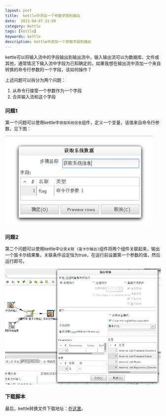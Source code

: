 ```yaml
---
layout: post
title:  kettle中添加一个参数字段到输出
date:  2013-04-07 21:00
category: Kettle
tags: [kettle]
keywords: kettle
description: kettle中添加一个参数字段到输出
---
```


kettle可以将输入流中的字段输出到输出流中，输入输出流可以为数据库、文件或其他，通常情况下输入流中字段为已知确定的，如果我想在输出流中添加一个来自转换的命令行参数的一个字段，该如何操作？


上述问题可以拆分为两个问题：

1. 从命令行接受一个参数作为一个字段
2. 合并输入流和这个字段

### 问题1
第一个问题可以使用kettle中`获取系统信息`组件，定义一个变量，该值来自命令行参数，见下图：

![get-a-field-from-paramter](/files/2013/get-a-field-from-paramter.png)


### 问题2
第二个问题可以使用kettle中`记录关联 (笛卡尔输出)`组件将两个组件关联起来，输出一个笛卡尔结果集，关联条件设定恒为true，在运行前设置第一个参数的值，然后运行即可。

![run-kettle-for-join-two-inputs](/files/2013/run-kettle-for-join-two-inputs.png)


### 下载脚本
最后，kettle转换文件下载地址：[在这里](/files/2013/join-a-paramter-to-input-in-kettle.zip)。


